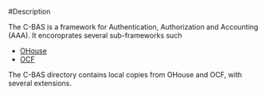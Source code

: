 
#Description 

The C-BAS is a framework for Authentication, Authorization and Accounting (AAA). It encoroprates several sub-frameworks such 
- [OHouse](https://github.com/motine/Ohouse) 
- [OCF](https://github.com/fp7-ofelia/ocf) 

The C-BAS directory contains local copies from OHouse and OCF, with several extensions. 
   
